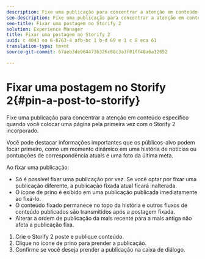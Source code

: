 ```yaml
---
description: Fixe uma publicação para concentrar a atenção em conteúdo específico quando você colocar uma página pela primeira vez com o Storify 2 incorporado.
seo-description: Fixe uma publicação para concentrar a atenção em conteúdo específico quando você colocar uma página pela primeira vez com o Storify 2 incorporado.
seo-title: Fixar uma postagem no Storify 2
solution: Experience Manager
title: Fixar uma postagem no Storify 2
uuid: c 4043 ea 6-8763-4 afb-bc 1 b-d 69 e 1 c 8 eca 61
translation-type: tm+mt
source-git-commit: 67aeb3de964473b326c88c3a3f81ff48a6a12652

---
```



# Fixar uma postagem no Storify 2{#pin-a-post-to-storify}

Fixe uma publicação para concentrar a atenção em conteúdo específico quando você colocar uma página pela primeira vez com o Storify 2 incorporado.

Você pode destacar informações importantes que os públicos-alvo podem focar primeiro, como um momento dinâmico em uma história de notícias ou pontuações de correspondência atuais e uma foto da última meta.

Ao fixar uma publicação:

* Só é possível fixar uma publicação por vez. Se você optar por fixar uma publicação diferente, a publicação fixada atual ficará inalterada.
* O ícone de prino é exibido em uma publicação publicada imediatamente ao fixá-lo.
* O conteúdo fixado permanece no topo da história e outros fluxos de conteúdo publicados são transmitidos após a postagem fixada.
* Alterar a ordem de publicação da mais recente para a mais antiga não afeta a publicação fixa.

1. Crie o Storify 2 poste e publique conteúdo.
1. Clique no ícone de prino para prender a publicação.
1. Confirme se você deseja prender a publicação na caixa de diálogo.

